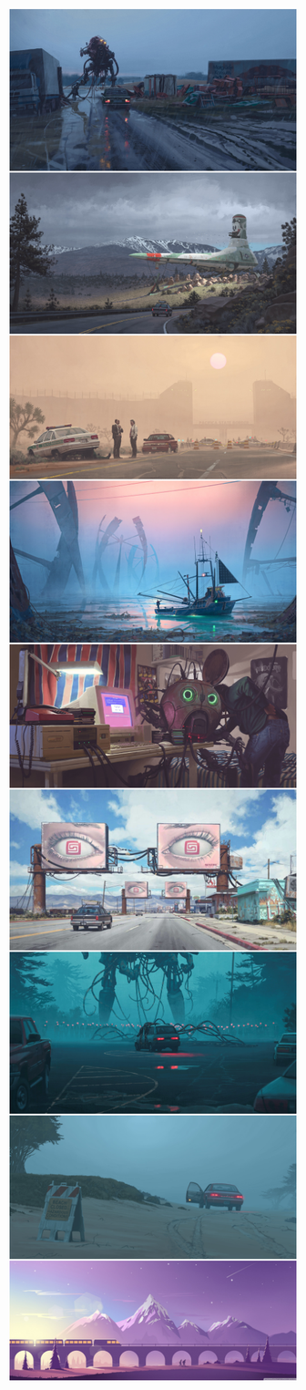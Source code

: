 ![](https://github.com/JorgeJabczenski/my_wallpapers/blob/master/1023904.jpg)
![](https://github.com/JorgeJabczenski/my_wallpapers/blob/master/880781.jpg)
![](https://github.com/JorgeJabczenski/my_wallpapers/blob/master/890841.jpg)
![](https://github.com/JorgeJabczenski/my_wallpapers/blob/master/986558.jpg)
![](https://github.com/JorgeJabczenski/my_wallpapers/blob/master/c8wKV2O.jpg)
![](https://github.com/JorgeJabczenski/my_wallpapers/blob/master/EhJr8p6WoAArotN.jpg)
![](https://github.com/JorgeJabczenski/my_wallpapers/blob/master/EVu2WkaW.jpg)
![](https://github.com/JorgeJabczenski/my_wallpapers/blob/master/EVu5Xz0WAAc8Nnt.jpg)
![](https://github.com/JorgeJabczenski/my_wallpapers/blob/master/train_travel_illustration-wallpaper-3440x1440.png)
